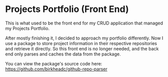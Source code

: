 # Projects Portfolio (Front End)

This is what used to be the front end for my CRUD application that managed my Projects Portfolio.

After mostly finishing it, I decided to approach my portfolio differently. Now I use a package to store project information in their respective repositories and retrieve it directly. So this front end is no longer needed, and the back end only parses and caches the data from the package.

You can view the package's source code here: https://github.com/birkheadc/github-repo-parser